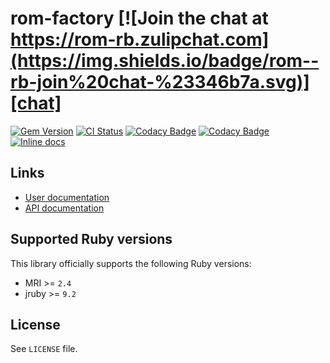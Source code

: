 [gem]: https://rubygems.org/gems/rom-factory
[actions]: https://github.com/rom-rb/rom-factory/actions
[codacy]: https://www.codacy.com/gh/rom-rb/rom-factory
[chat]: https://rom-rb.zulipchat.com
[inchpages]: http://inch-ci.org/github/rom-rb/rom-factory

# rom-factory [![Join the chat at https://rom-rb.zulipchat.com](https://img.shields.io/badge/rom--rb-join%20chat-%23346b7a.svg)][chat]

[![Gem Version](https://badge.fury.io/rb/rom-factory.svg)][gem]
[![CI Status](https://github.com/rom-rb/rom-factory/workflows/ci/badge.svg)][actions]
[![Codacy Badge](https://api.codacy.com/project/badge/Grade/5fd26fae687549218458879b1a607e18)][codacy]
[![Codacy Badge](https://api.codacy.com/project/badge/Coverage/5fd26fae687549218458879b1a607e18)][codacy]
[![Inline docs](http://inch-ci.org/github/rom-rb/rom-factory.svg?branch=master)][inchpages]

## Links

* [User documentation](http://rom-rb.org/learn/rom-factory)
* [API documentation](http://rubydoc.info/gems/rom-factory)

## Supported Ruby versions

This library officially supports the following Ruby versions:

* MRI >= `2.4`
* jruby >= `9.2`

## License

See `LICENSE` file.
